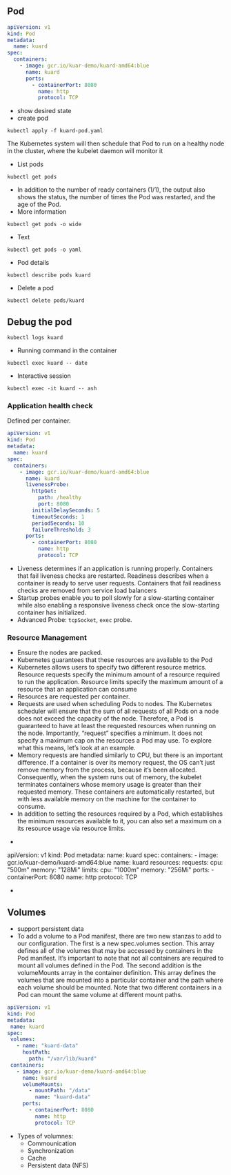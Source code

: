 Pod
----
```yaml
apiVersion: v1
kind: Pod
metadata:
  name: kuard
spec:
  containers:
    - image: gcr.io/kuar-demo/kuard-amd64:blue
      name: kuard
      ports:
        - containerPort: 8080
          name: http
          protocol: TCP
```
- show desired state
- create pod
```commandline
kubectl apply -f kuard-pod.yaml
  ```
The Kubernetes system will then schedule that Pod to run on a healthy node in the cluster, where the kubelet daemon will monitor it
- List pods
```commandline
kubectl get pods
```
- In addition to the number of ready containers (1/1), the output also shows the status, the number of times the Pod was restarted, and the age of the Pod.
- More information
```commandline
kubectl get pods -o wide
```
- Text
```commandline
kubectl get pods -o yaml
```
- Pod details
```commandline
kubectl describe pods kuard
```

- Delete a pod
```commandline
kubectl delete pods/kuard
```

## Debug the pod
```commandline
kubectl logs kuard
```

- Running command in the container
```commandline
kubectl exec kuard -- date
```

- Interactive session
```commandline
kubectl exec -it kuard -- ash
```

### Application health check
Defined per container. 
```yaml
apiVersion: v1
kind: Pod
metadata:
  name: kuard
spec:
  containers:
    - image: gcr.io/kuar-demo/kuard-amd64:blue
      name: kuard
      livenessProbe:
        httpGet:
          path: /healthy
          port: 8080
        initialDelaySeconds: 5
        timeoutSeconds: 1
        periodSeconds: 10
        failureThreshold: 3
      ports:
        - containerPort: 8080
          name: http
          protocol: TCP

```
- Liveness determines if an application is running properly. Containers that fail liveness checks are restarted. Readiness describes when a container is ready to serve user requests. Containers that fail readiness checks are removed from service load balancers
- Startup probes enable you to poll slowly for a slow-starting container while also enabling a responsive liveness check once the slow-starting container has initialized.
- Advanced Probe: `tcpSocket`, `exec` probe.

### Resource Management
- Ensure the nodes are packed.
- Kubernetes guarantees that these resources are available to the Pod
- Kubernetes allows users to specify two different resource metrics. Resource requests specify the minimum amount of a resource required to run the application. Resource limits specify the maximum amount of a resource that an application can consume
- Resources are requested per container.
- Requests are used when scheduling Pods to nodes. The Kubernetes scheduler will ensure that the sum of all requests of all Pods on a node does not exceed the capacity of the node. Therefore, a Pod is guaranteed to have at least the requested resources when running on the node. Importantly, “request” specifies a minimum. It does not specify a maximum cap on the resources a Pod may use. To explore what this means, let’s look at an example.
- Memory requests are handled similarly to CPU, but there is an important difference. If a container is over its memory request, the OS can’t just remove memory from the process, because it’s been allocated. Consequently, when the system runs out of memory, the kubelet terminates containers whose memory usage is greater than their requested memory. These containers are automatically restarted, but with less available memory on the machine for the container to consume.
- In addition to setting the resources required by a Pod, which establishes the minimum resources available to it, you can also set a maximum on a its resource usage via resource limits.
- ```yaml- 
apiVersion: v1
kind: Pod
metadata:
  name: kuard
spec:
  containers:
    - image: gcr.io/kuar-demo/kuard-amd64:blue
      name: kuard
      resources:
        requests:
          cpu: "500m"
          memory: "128Mi"
        limits:
          cpu: "1000m"
          memory: "256Mi"
      ports:
        - containerPort: 8080
          name: http
          protocol: TCP
- ```
## Volumes
- support persistent data
- To add a volume to a Pod manifest, there are two new stanzas to add to our configuration. The first is a new spec.volumes section. This array defines all of the volumes that may be accessed by containers in the Pod manifest. It’s important to note that not all containers are required to mount all volumes defined in the Pod. The second addition is the volumeMounts array in the container definition. This array defines the volumes that are mounted into a particular container and the path where each volume should be mounted. Note that two different containers in a Pod can mount the same volume at different mount paths.
 
 ```yaml
 apiVersion: v1
kind: Pod
metadata:
  name: kuard
spec:
  volumes:
    - name: "kuard-data"
      hostPath:
        path: "/var/lib/kuard"
  containers:
    - image: gcr.io/kuar-demo/kuard-amd64:blue
      name: kuard
      volumeMounts:
        - mountPath: "/data"
          name: "kuard-data"
      ports:
        - containerPort: 8080
          name: http
          protocol: TCP
 
```
- Types of volumnes:
  - Commounication
  - Synchronization
  - Cache
  - Persistent data (NFS)
